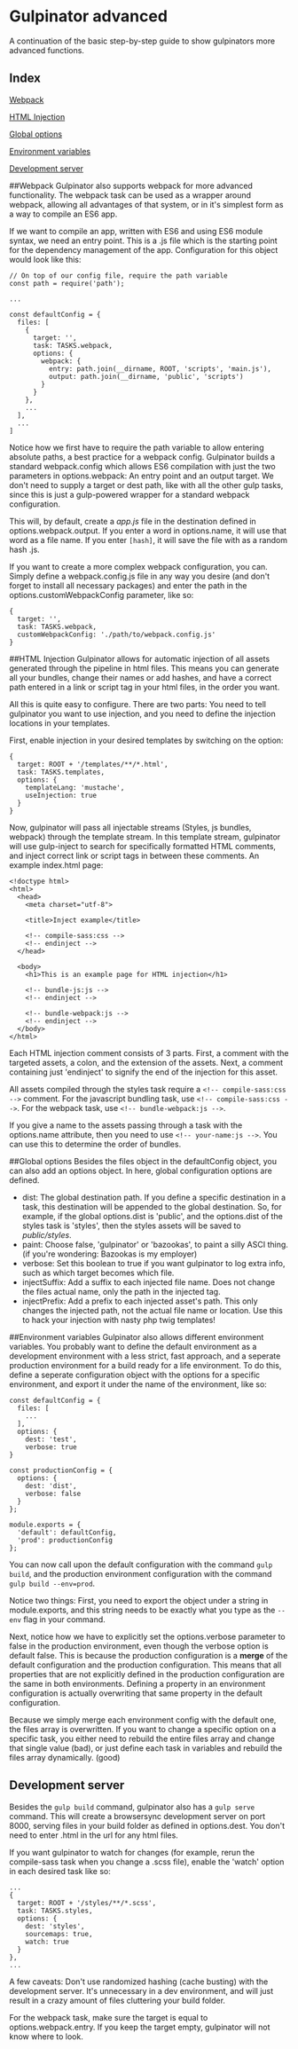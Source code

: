 # Gulpinator advanced

A continuation of the basic step-by-step guide to show gulpinators more advanced functions.

## Index

[Webpack](#webpack)

[HTML Injection](#injection)

[Global options](#global)

[Environment variables](#environment)

[Development server](#server)

<a name="webpack"></a>
##Webpack
Gulpinator also supports webpack for more advanced functionality. The webpack task can be used as a wrapper around webpack, allowing all advantages of that system, or in it's simplest form as a way to compile an ES6 app.

If we want to compile an app, written with ES6 and using ES6 module syntax, we need an entry point. This is a .js file which is the starting point for the dependency management of the app. Configuration for this object would look like this:

```
// On top of our config file, require the path variable
const path = require('path');

...

const defaultConfig = {
  files: [
    {
      target: '',
      task: TASKS.webpack,
      options: {
        webpack: {
          entry: path.join(__dirname, ROOT, 'scripts', 'main.js'),
          output: path.join(__dirname, 'public', 'scripts')
        }
      }
    },
    ...
  ],
  ...
]
```

Notice how we first have to require the path variable to allow entering absolute paths, a best practice for a webpack config. Gulpinator builds a standard webpack.config which allows ES6 compilation with just the two parameters in options.webpack: An entry point and an output target. We don't need to supply a target or dest path, like with all the other gulp tasks, since this is just a gulp-powered wrapper for a standard webpack configuration.

This will, by default, create a *app.js* file in the destination defined in options.webpack.output. If you enter a word in options.name, it will use that word as a file name. If you enter `[hash]`, it will save the file with as a random hash .js.

If you want to create a more complex webpack configuration, you can. Simply define a webpack.config.js file in any way you desire (and don't forget to install all necessary packages) and enter the path in the options.customWebpackConfig parameter, like so:

```
{
  target: '',
  task: TASKS.webpack,
  customWebpackConfig: './path/to/webpack.config.js'
}
```

<a name="injection"></a>
##HTML Injection
Gulpinator allows for automatic injection of all assets generated through the pipeline in html files. This means you can generate all your bundles, change their names or add hashes, and have a correct path entered in a link or script tag in your html files, in the order you want.

All this is quite easy to configure. There are two parts: You need to tell gulpinator you want to use injection, and you need to define the injection locations in your templates.

First, enable injection in your desired templates by switching on the option:

```
{
  target: ROOT + '/templates/**/*.html',
  task: TASKS.templates,
  options: {
    templateLang: 'mustache',
    useInjection: true
  }
}
```

Now, gulpinator will pass all injectable streams (Styles, js bundles, webpack) through the template stream. In this template stream, gulpinator will use gulp-inject to search for specifically formatted HTML comments, and inject correct link or script tags in between these comments. An example index.html page:

```
<!doctype html>
<html>
  <head>
    <meta charset="utf-8">
  
    <title>Inject example</title>
  
    <!-- compile-sass:css -->
    <!-- endinject -->
  </head>

  <body>
    <h1>This is an example page for HTML injection</h1>
  
    <!-- bundle-js:js -->
    <!-- endinject -->
  
    <!-- bundle-webpack:js -->
    <!-- endinject -->
  </body>
</html>
```

Each HTML injection comment consists of 3 parts. First, a comment with the targeted assets, a colon, and the extension of the assets. Next, a comment containing just 'endinject' to signify the end of the injection for this asset.

All assets compiled through the styles task require a `<!-- compile-sass:css -->` comment. For the javascript bundling task, use `<!-- compile-sass:css -->`. For the webpack task, use `<!-- bundle-webpack:js -->`.

If you give a name to the assets passing through a task with the options.name attribute, then you need to use `<!-- your-name:js -->`. You can use this to determine the order of bundles.

<a name="global"></a>
##Global options
Besides the files object in the defaultConfig object, you can also add an options object. In here, global configuration options are defined.

* dist: The global destination path. If you define a specific destination in a task, this destination will be appended to the global destination. So, for example, if the global options.dist is 'public', and the options.dist of the styles task is 'styles', then the styles assets will be saved to *public/styles*.
* paint: Choose false, 'gulpinator' or 'bazookas', to paint a silly ASCI thing. (if you're wondering: Bazookas is my employer)
* verbose: Set this boolean to true if you want gulpinator to log extra info, such as which target becomes which file.
* injectSuffix: Add a suffix to each injected file name. Does not change the files actual name, only the path in the injected tag.
* injectPrefix: Add a prefix to each injected asset's path. This only changes the injected path, not the actual file name or location. Use this to hack your injection with nasty php twig templates!

<a name="environment"></a>
##Environment variables
Gulpinator also allows different environment variables. You probably want to define the default environment as a development environment with a less strict, fast approach, and a seperate production environment for a build ready for a life environment.
To do this, define a seperate configuration object with the options for a specific environment, and export it under the name of the environment, like so:

```
const defaultConfig = {
  files: [
    ...
  ],
  options: {
    dest: 'test',
    verbose: true
}

const productionConfig = {
  options: {
    dest: 'dist',
    verbose: false
  }
};

module.exports = {
  'default': defaultConfig,
  'prod': productionConfig
};
```

You can now call upon the default configuration with the command `gulp build`, and the production environment configuration with the command `gulp build --env=prod`.

Notice two things: First, you need to export the object under a string in module.exports, and this string needs to be exactly what you type as the `--env` flag in your command.

Next, notice how we have to explicitly set the options.verbose parameter to false in the production environment, even though the verbose option is default false. This is because the production configuration is a **merge** of the default configuration and the production configuration. This means that all properties that are not explicitly defined in the production configuration are the same in both environments. Defining a property in an environment configuration is actually overwriting that same property in the default configuration.

Because we simply merge each environment config with the default one, the files array is overwritten. If you want to change a specific option on a specific task, you either need to rebuild the entire files array and change that single value (bad), or just define each task in variables and rebuild the files array dynamically. (good)

<a name="server"></a>
## Development server
Besides the `gulp build` command, gulpinator also has a `gulp serve` command. This will create a browsersync development server on port 8000, serving files in your build folder as defined in options.dest. You don't need to enter .html in the url for any html files.

If you want gulpinator to watch for changes (for example, rerun the compile-sass task when you change a .scss file), enable the 'watch' option in each desired task like so:

``` 
...
{
  target: ROOT + '/styles/**/*.scss',
  task: TASKS.styles,
  options: {
    dest: 'styles',
    sourcemaps: true,
    watch: true
  }
},
...
```
A few caveats: Don't use randomized hashing (cache busting) with the development server. It's unnecessary in a dev environment, and will just result in a crazy amount of files cluttering your build folder.

For the webpack task, make sure the target is equal to options.webpack.entry. If you keep the target empty, gulpinator will not know where to look.

